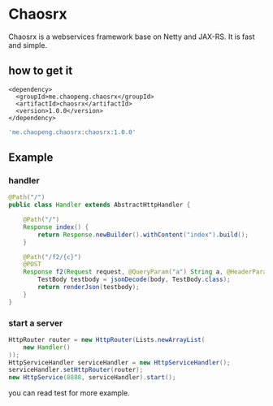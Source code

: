 # Chaosrx

Chaosrx is a webservices framework base on Netty and JAX-RS. It is fast and simple. 

## how to get it

```maven
<dependency>
  <groupId>me.chaopeng.chaosrx</groupId>
  <artifactId>chaosrx</artifactId>
  <version>1.0.0</version>
</dependency>
```

```gradle
'me.chaopeng.chaosrx:chaosrx:1.0.0'
```

## Example

### handler

```java
@Path("/")
public class Handler extends AbstractHttpHandler {

    @Path("/")
    Response index() {
        return Response.newBuilder().withContent("index").build();
    }

    @Path("/f2/{c}")
    @POST
    Response f2(Request request, @QueryParam("a") String a, @HeaderParam("b") String b,  @PathParam("c") String c, @HttpBody String body){
        TestBody testbody = jsonDecode(body, TestBody.class);
        return renderJson(testbody);
    }
}
```

### start a server

```java
HttpRouter router = new HttpRouter(Lists.newArrayList(
	new Handler()
));
HttpServiceHandler serviceHandler = new HttpServiceHandler();
serviceHandler.setHttpRouter(router);
new HttpService(8888, serviceHandler).start();
```

you can read test for more example.
